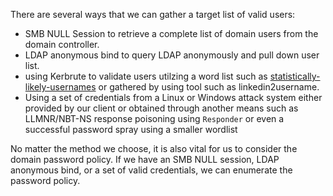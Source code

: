 There are several ways that we can gather a target list of valid users:
- SMB NULL Session to retrieve a complete list of domain users from the domain controller.
- LDAP anonymous bind to query LDAP anonymously and pull down user list.
- using Kerbrute to validate users utilzing a word list such as [statistically-likely-usernames](https://github.com/insidetrust/statistically-likely-usernames) or gathered by using tool such as linkedin2username.
-  Using a set of credentials from a Linux or Windows attack system either provided by our client or obtained through another means such as LLMNR/NBT-NS response poisoning using `Responder` or even a successful password spray using a smaller wordlist

No matter the method we choose, it is also vital for us to consider the domain password policy. If we have an SMB NULL session, LDAP anonymous bind, or a set of valid credentials, we can enumerate the password policy.

